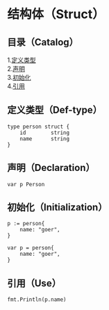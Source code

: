 # 结构体（Struct）
## 目录（Catalog）
1.[定义类型](#定义类型def-type)</br>
2.[声明](#声明declaration)</br>
3.[初始化](#初始化initialization)</br>
4.[引用](#引用use)</br>
## 定义类型（Def-type）
```
type person struct {
	id        string
	name      string
}
```
## 声明（Declaration）
```
var p Person
```
## 初始化（Initialization）
```
p := person{
	name: "goer",
}

var p = person{
	name: "goer",
}
```
## 引用（Use）
```
fmt.Println(p.name)
```
